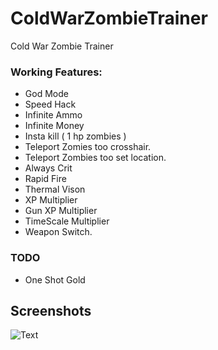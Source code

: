 # ColdWarZombieTrainer
Cold War Zombie Trainer

### Working Features:
* God Mode
* Speed Hack
* Infinite Ammo
* Infinite Money
* Insta kill ( 1 hp zombies )
* Teleport Zomies too crosshair.
* Teleport Zombies too set location.
* Always Crit
* Rapid Fire
* Thermal Vison 
* XP Multiplier
* Gun XP Multiplier 
* TimeScale Multiplier 
* Weapon Switch. 

### TODO
* One Shot Gold

## Screenshots
![Text](https://i.imgur.com/UvmnwrO.png)
